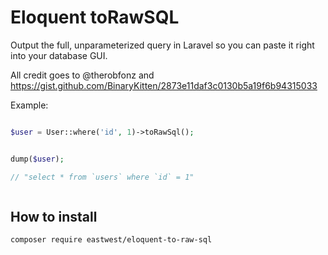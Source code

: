 # Eloquent toRawSQL

Output the full, unparameterized query in Laravel so you can paste it right into your database GUI.

All credit goes to @therobfonz and https://gist.github.com/BinaryKitten/2873e11daf3c0130b5a19f6b94315033

Example:

```php

$user = User::where('id', 1)->toRawSql();


dump($user);

// "select * from `users` where `id` = 1"



```

## How to install

`composer require eastwest/eloquent-to-raw-sql`


